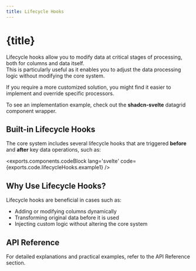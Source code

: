 ```yaml
---
title: Lifecycle Hooks
---
```


<script>
	import { exports } from './exports.ts';
</script>

# {title}

Lifecycle hooks allow you to modify data at critical stages of processing, both for columns and data itself.  
This is particularly useful as it enables you to adjust the data processing logic without modifying the core system.  

If you require a more customized solution, you might find it easier to implement and override specific processors.  

To see an implementation example, check out the **shadcn-svelte** datagrid component wrapper.

## Built-in Lifecycle Hooks  

The core system includes several lifecycle hooks that are triggered **before** and **after** key data operations, such as:


<exports.components.codeBlock lang='svelte' code={exports.code.lifecycleHooks.example1} />

## Why Use Lifecycle Hooks?

Lifecycle hooks are beneficial in cases such as:

- Adding or modifying columns dynamically
- Transforming original data before it is used
- Injecting custom logic without altering the core system

## API Reference

For detailed explanations and practical examples, refer to the API Reference section.
